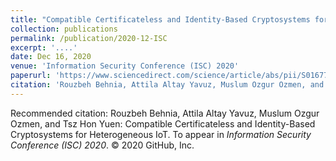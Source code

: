 ```yaml
---
title: "Compatible Certificateless and Identity-Based Cryptosystems for Heterogeneous IoT."
collection: publications
permalink: /publication/2020-12-ISC
excerpt: '....'
date: Dec 16, 2020
venue: 'Information Security Conference (ISC) 2020'
paperurl: 'https://www.sciencedirect.com/science/article/abs/pii/S0167739X19328547'
citation: 'Rouzbeh Behnia, Attila Altay Yavuz, Muslum Ozgur Ozmen, and Tsz Hon Yuen: Compatible Certificateless and Identity-Based Cryptosystems for Heterogeneous IoT. To appear in Information Security Conference (ISC) 2020.'
---
```




Recommended citation: Rouzbeh Behnia, Attila Altay Yavuz, Muslum Ozgur Ozmen, and Tsz Hon Yuen: Compatible Certificateless and Identity-Based Cryptosystems for Heterogeneous IoT. To appear in <i>Information Security Conference (ISC) 2020</i>.
© 2020 GitHub, Inc.

